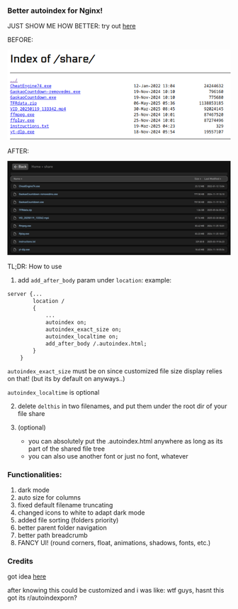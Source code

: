 ### Better autoindex for Nginx!

JUST SHOW ME HOW BETTER: try out [here](https://997779.xyz/share/)

BEFORE:

![](before.png)

AFTER:

![](after.png)


TL;DR: How to use

1. add `add_after_body` param under `location`: example:
```
server {...
        location /
		{
			...
			autoindex on;
			autoindex_exact_size on;
			autoindex_localtime on;
			add_after_body /.autoindex.html;
		}
	}
```
`autoindex_exact_size` must be on since customized file size display relies on that! (but its by default on anyways..)

`autoindex_localtime` is optional

2. delete `delthis` in two filenames, and put them under the root dir of your file share

3. (optional) 
    - you can absolutely put the .autoindex.html anywhere as long as its part of the shared file tree
    - you can also use another font or just no font, whatever

### Functionalities:
1. dark mode
2. auto size for columns
3. fixed default filename truncating
4. changed icons to white to adapt dark mode
5. added file sorting (folders priority)
6. better parent folder navigation
7. better path breadcrumb
8. FANCY UI! (round corners, float, animations, shadows, fonts, etc.)

### Credits

got idea [here](https://github.com/tucke/nginx-autoindex)

after knowing this could be customized and i was like: wtf guys, hasnt this got its r/autoindexporn? 